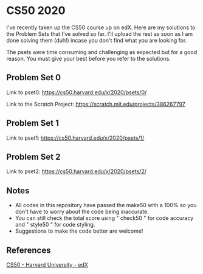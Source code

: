 # CS50 2020
I've recently taken up the CS50 course up on edX. Here are my solutions to the Problem Sets that I've solved so far. I'll upload the rest as soon as I am done solving them (duh!) incase you don't find what you are looking for.

The psets were time consuming and challenging as expected but for a good reason. You must give your best before you refer to the solutions.

Problem Set 0
----------

Link to pset0: https://cs50.harvard.edu/x/2020/psets/0/

Link to the Scratch Project: https://scratch.mit.edu/projects/386267797

Problem Set 1
----------

Link to pset1: https://cs50.harvard.edu/x/2020/psets/1/

Problem Set 2
----------

Link to pset2: https://cs50.harvard.edu/x/2020/psets/2/

Notes
----------

- All codes in this repository have passed the make50 with a 100% so you don't have to worry about the code being inaccurate.
- You can still check the total score using " check50 " for code accuracy and " style50 " for code styling.
- Suggestions to make the code better are welcome!

References
----------
[CS50 - Harvard University - edX](https://courses.edx.org/courses/course-v1:HarvardX+CS50+X/course/)

